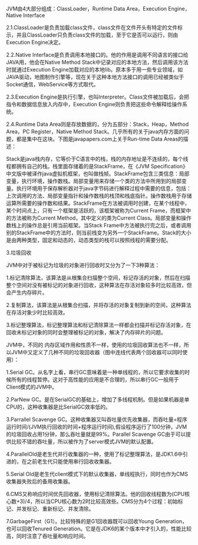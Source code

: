JVM由4大部分组成：ClassLoader，Runtime Data Area，Execution Engine，Native Interface


2.1.ClassLoader是负责加载class文件，class文件在文件开头有特定的文件标示，并且ClassLoader只负责class文件的加载，至于它是否可以运行，则由Execution Engine决定。

2.2.Native Interface是负责调用本地接口的。他的作用是调用不同语言的接口给JAVA用，他会在Native Method Stack中记录对应的本地方法，然后调用该方法时就通过Execution Engine加载对应的本地lib。原本多于用一些专业领域，如JAVA驱动，地图制作引擎等，现在关于这种本地方法接口的调用已经被类似于Socket通信，WebService等方式取代。

2.3.Execution Engine是执行引擎，也叫Interpreter。Class文件被加载后，会把指令和数据信息放入内存中，Execution Engine则负责把这些命令解释给操作系统。

2.4.Runtime Data Area则是存放数据的，分为五部分：Stack，Heap，Method Area，PC Register，Native Method Stack。几乎所有的关于java内存方面的问题，都是集中在这块。下图是javapapers.com上关于Run-time Data Areas的描述：


Stack是java栈内存，它等价于C语言中的栈，栈的内存地址是不连续的，每个线程都拥有自己的栈。栈里面存储着的是StackFrame，在《JVM Specification》中文版中被译作java虚拟机框架，也叫做栈帧。StackFrame包含三类信息：局部变量，执行环境，操作数栈。局部变量用来存储一个类的方法中所用到的局部变量。执行环境用于保存解析器对于java字节码进行解释过程中需要的信息，包括：上次调用的方法、局部变量指针和操作数栈的栈顶和栈底指针。操作数栈用于存储运算所需要的操作数和结果。StackFrame在方法被调用时创建，在某个线程中，某个时间点上，只有一个框架是活跃的，该框架被称为Current Frame，而框架中的方法被称为Current Method，其中定义的类为Current Class。局部变量和操作数栈上的操作总是引用当前框架。当Stack Frame中方法被执行完之后，或者调用别的StackFrame中的方法时，则当前栈变为另外一个StackFrame。Stack的大小是由两种类型，固定和动态的，动态类型的栈可以按照线程的需要分配。













3.垃圾回收

JVM中对于被标记为垃圾的对象进行回收时又分为了一下3种算法：

1.标记清除算法，该算法是从根集合扫描整个空间，标记存活的对象，然后在扫描整个空间对没有被标记的对象进行回收，这种算法在存活对象较多时比较高效，但会产生内存碎片。

2.复制算法，该算法是从根集合扫描，并将存活的对象复制到新的空间，这种算法在存活对象少时比较高效。

3.标记整理算法，标记整理算法和标记清除算法一样都会扫描并标记存活对象，在回收未标记对象的同时会整理被标记的对象，解决了内存碎片的问题。

JVM中，不同的 内存区域作用和性质不一样，使用的垃圾回收算法也不一样，所以JVM中又定义了几种不同的垃圾回收器（图中连线代表两个回收器可以同时使用）：


1.Serial GC。从名字上看，串行GC意味着是一种单线程的，所以它要求收集的时候所有的线程暂停。这对于高性能的应用是不合理的，所以串行GC一般用于Client模式的JVM中。

2.ParNew GC。是在SerialGC的基础上，增加了多线程机制。但是如果机器是单CPU的，这种收集器是比SerialGC效率低的。

3.Parrallel Scavenge GC。这种收集器又叫吞吐量优先收集器，而吞吐量=程序运行时间/(JVM执行回收的时间+程序运行时间),假设程序运行了100分钟，JVM的垃圾回收占用1分钟，那么吞吐量就是99%。Parallel Scavenge GC由于可以提供比较不错的吞吐量，所以被作为了server模式JVM的默认配置。

4.ParallelOld是老生代并行收集器的一种，使用了标记整理算法，是JDK1.6中引进的，在之前老生代只能使用串行回收收集器。

5.Serial Old是老生代client模式下的默认收集器，单线程执行，同时也作为CMS收集器失败后的备用收集器。

6.CMS又称响应时间优先回收器，使用标记清除算法。他的回收线程数为(CPU核心数+3)/4，所以当CPU核心数为2时比较高效些。CMS分为4个过程：初始标记、并发标记、重新标记、并发清除。

7.GarbageFirst（G1）。比较特殊的是G1回收器既可以回收Young Generation，也可以回收Tenured Generation。它是在JDK6的某个版本中才引入的，性能比较高，同时注意了吞吐量和响应时间。
